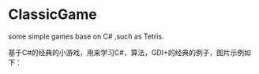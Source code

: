 # ClassicGame
some simple games base on C# ,such as Tetris. 

基于C#的经典的小游戏，用来学习C#，算法，GDI+的经典的例子，图片示例如下：
